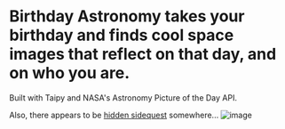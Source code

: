 # Birthday Astronomy takes your birthday and finds cool space images that reflect on that day, and on who you are.

Built with Taipy and NASA's Astronomy Picture of the Day API.

Also, there appears to be [hidden sidequest](https://github.com/BellaFa/Cosmic-Cumpleanos/tree/new-main/Start) somewhere... 
![image](https://apod.nasa.gov/apod/image/2309/_DSC7280-1s_1024.jpg)
